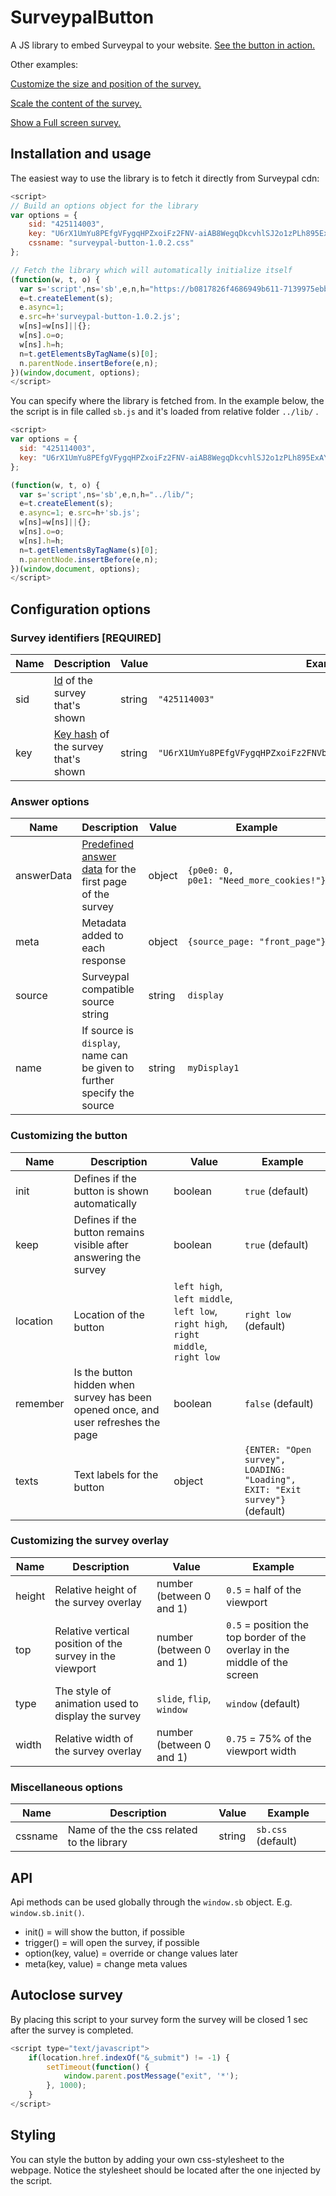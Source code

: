# SurveypalButton

A JS library to embed Surveypal to your website. [See the button in action.](http://surveypal.github.io/SurveypalButton/)

Other examples: 

[Customize the size and position of the survey.](http://surveypal.github.io/SurveypalButton/size_and_top_example.html)

[Scale the content of the survey.](http://surveypal.github.io/SurveypalButton/scale_example.html)

[Show a Full screen survey.](http://surveypal.github.io/SurveypalButton/full_screen_example.html)


## Installation and usage

The easiest way to use the library is to fetch it directly from Surveypal cdn:
```javascript
<script>
// Build an options object for the library
var options = {
	sid: "425114003",
	key: "U6rX1UmYu8PEfgVFygqHPZxoiFz2FNV-aiAB8WegqDkcvhlSJ2o1zPLh895ExAYE",
	cssname: "surveypal-button-1.0.2.css"
};

// Fetch the library which will automatically initialize itself
(function(w, t, o) {
  var s='script',ns='sb',e,n,h="https://b0817826f4686949b611-7139975ebb420828147d923433383bf8.ssl.cf3.rackcdn.com/";
  e=t.createElement(s);
  e.async=1; 
  e.src=h+'surveypal-button-1.0.2.js'; 
  w[ns]=w[ns]||{};
  w[ns].o=o;
  w[ns].h=h;
  n=t.getElementsByTagName(s)[0];
  n.parentNode.insertBefore(e,n);
})(window,document, options);
</script>
```

You can specify where the library is fetched from. In the example below, the the script is in file called `sb.js` and it's loaded from relative folder `../lib/` .

```javascript
<script>
var options = {
  sid: "425114003",
  key: "U6rX1UmYu8PEfgVFygqHPZxoiFz2FNV-aiAB8WegqDkcvhlSJ2o1zPLh895ExAYE"
};

(function(w, t, o) {
  var s='script',ns='sb',e,n,h="../lib/"; 
  e=t.createElement(s);
  e.async=1; e.src=h+'sb.js'; 
  w[ns]=w[ns]||{};
  w[ns].o=o;
  w[ns].h=h;
  n=t.getElementsByTagName(s)[0];
  n.parentNode.insertBefore(e,n);
})(window,document, options);
</script>
```

## Configuration options

### Survey identifiers [REQUIRED]

| Name | Description | Value | Example |
| --- | --- | --- | --- |
| sid | [Id](http://surveypal.github.io/SurveypalButton/key_and_id_instructions.html) of the survey that's shown | string | `"425114003"` |
| key | [Key hash](http://surveypal.github.io/SurveypalButton/key_and_id_instructions.html) of the survey that's shown | string | `"U6rX1UmYu8PEfgVFygqHPZxoiFz2FNVbaiAB8WegqDkcvhlSJ2o1zPLh895ExAYE"` |

### Answer options

| Name | Description | Value | Example |
| --- | --- | --- | --- |
| answerData | [Predefined answer data](http://surveypal.github.io/SurveypalButton/answerData-instructions.html) for the first page of the survey | object | <code>{p0e0:&nbsp;0, p0e1:&nbsp;"Need_more_cookies!"}</code> |
| meta | Metadata added to each response | object | <code>{source_page:&nbsp;"front_page"}</code> |
| source | Surveypal compatible source string | string | `display` |
| name | If source is `display`, name can be given to further specify the source | string | `myDisplay1` |

### Customizing the button

| Name | Description | Value | Example |
| --- | --- | --- | --- |
| init | Defines if the button is shown automatically | boolean | `true` (default) |
| keep | Defines if the button remains visible after answering the survey | boolean | `true` (default) |
| location | Location of the button | `left high`, `left middle`, `left low`, `right high`, `right middle`, `right low` | `right low` (default) |
| remember | Is the button hidden when survey has been opened once, and user refreshes the page | boolean | `false` (default) |
| texts | Text labels for the button | object | `{ENTER: "Open survey", LOADING: "Loading", EXIT: "Exit survey"}`(default) |
  
### Customizing the survey overlay

| Name | Description | Value | Example |
| --- | --- | --- | --- |
| height | Relative height of the survey overlay | number (between 0 and 1) | `0.5` = half of the viewport |
| top | Relative vertical position of the survey in the viewport | number (between 0 and 1) | `0.5` = position the top border of the overlay in the middle of the screen |
| type | The style of animation used to display the survey | `slide`, `flip`, `window` | `window` (default) |
| width | Relative width of the survey overlay | number (between 0 and 1) | `0.75` = 75% of the viewport width |

### Miscellaneous options

| Name | Description | Value | Example |
| --- | --- | --- | --- |
| cssname | Name of the the css related to the library | string | `sb.css` (default) |

## API

Api methods can be used globally through the `window.sb` object. E.g. `window.sb.init()`.

* init() = will show the button, if possible
* trigger() = will open the survey, if possible
* option(key, value) = override or change values later
* meta(key, value) = change meta values

## Autoclose survey

By placing this script to your survey form the survey will be closed 1 sec after the survey is completed.

```javascript
<script type="text/javascript">
	if(location.href.indexOf("&_submit") != -1) {
		setTimeout(function() {
			window.parent.postMessage("exit", '*');
		}, 1000);
	}
</script>
```

## Styling

You can style the button by adding your own css-stylesheet to the webpage. Notice the stylesheet should be located after the one injected by the script.